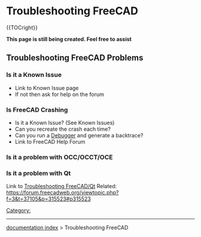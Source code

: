 # Troubleshooting FreeCAD
{{TOCright}}


**This page is still being created. Feel free to assist**

## Troubleshooting FreeCAD Problems 

### Is it a Known Issue 

-   Link to Known Issue page
-   If not then ask for help on the forum

### Is FreeCAD Crashing 

-   Is it a Known Issue? (See Known Issues)
-   Can you recreate the crash each time?
-   Can you run a [Debugger](Debugging.md) and generate a backtrace?
-   Link to FreeCAD Help Forum

### Is it a problem with OCC/OCCT/OCE 

### Is it a problem with Qt 

Link to [Troubleshooting FreeCAD/Qt](Troubleshooting_FreeCAD/Qt.md) Related: <https://forum.freecadweb.org/viewtopic.php?f=3&t=37105&p=315523#p315523>

[Category:](Category:.md)

---
[documentation index](../README.md) > Troubleshooting FreeCAD
